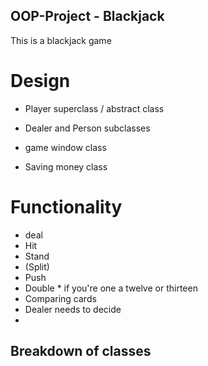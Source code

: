 ## OOP-Project - Blackjack
This is a blackjack game

# Design
- Player superclass / abstract class
- Dealer and Person subclasses

- game window class
- Saving money class

# Functionality
- deal
- Hit
- Stand
- (Split)
- Push
- Double * if you're one a twelve or thirteen 
- Comparing cards
- Dealer needs to decide
- 

## Breakdown of classes
# 
